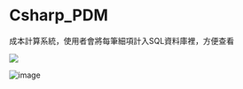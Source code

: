 # Csharp_PDM
成本計算系統，使用者會將每筆細項計入SQL資料庫裡，方便查看


![](https://github.com/BoJyun/Csharp_Order/blob/master/order.gif)

![image](https://github.com/BoJyun/Csharp_Order/blob/master/SQL.PNG)

